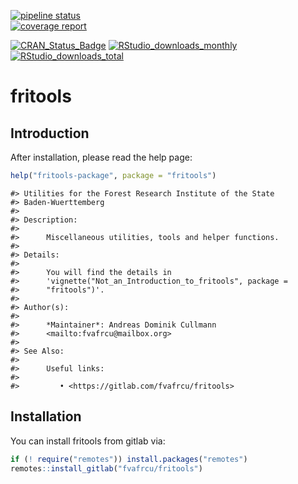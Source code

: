 [![pipeline status](https://gitlab.com/fvafrcu/fritools/badges/master/pipeline.svg)](https://gitlab.com/fvafrcu/fritools/-/commits/master)    
[![coverage report](https://gitlab.com/fvafrcu/fritools/badges/master/coverage.svg)](https://gitlab.com/fvafrcu/fritools/-/commits/master)
<!-- 
    [![Build Status](https://travis-ci.org/fvafrcu/fritools.svg?branch=master)](https://travis-ci.org/fvafrcu/fritools)
    [![Coverage Status](https://codecov.io/github/fvafrcu/fritools/coverage.svg?branch=master)](https://codecov.io/github/fvafrcu/fritools?branch=master)
-->
[![CRAN_Status_Badge](https://www.r-pkg.org/badges/version/fritools)](https://cran.r-project.org/package=fritools)
[![RStudio_downloads_monthly](https://cranlogs.r-pkg.org/badges/fritools)](https://cran.r-project.org/package=fritools)
[![RStudio_downloads_total](https://cranlogs.r-pkg.org/badges/grand-total/fritools)](https://cran.r-project.org/package=fritools)

<!-- README.md is generated from README.Rmd. Please edit that file -->



# fritools
## Introduction

After installation, please read the help page:

```r
help("fritools-package", package = "fritools")
```


```
#> Utilities for the Forest Research Institute of the State
#> Baden-Wuerttemberg
#> 
#> Description:
#> 
#>      Miscellaneous utilities, tools and helper functions.
#> 
#> Details:
#> 
#>      You will find the details in
#>      'vignette("Not_an_Introduction_to_fritools", package =
#>      "fritools")'.
#> 
#> Author(s):
#> 
#>      *Maintainer*: Andreas Dominik Cullmann
#>      <mailto:fvafrcu@mailbox.org>
#> 
#> See Also:
#> 
#>      Useful links:
#> 
#>         • <https://gitlab.com/fvafrcu/fritools>
```

## Installation

You can install fritools from gitlab via:


```r
if (! require("remotes")) install.packages("remotes")
remotes::install_gitlab("fvafrcu/fritools")
```


